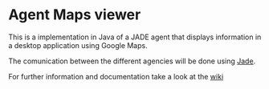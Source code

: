 Agent Maps viewer
========================

This is a implementation in Java of a JADE agent that displays information in a desktop application using Google Maps.

The comunication between the different agencies will be done using [Jade](http://jade.tilab.com/).

For further information and documentation take a look at the [wiki](https://github.com/AiAUJI/MapsGUI/wiki)
